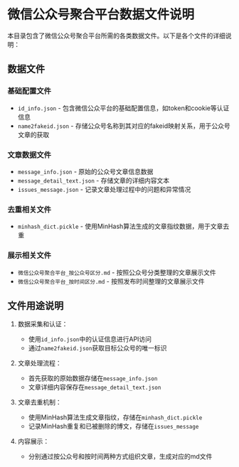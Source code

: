 # 微信公众号聚合平台数据文件说明

本目录包含了微信公众号聚合平台所需的各类数据文件。以下是各个文件的详细说明：

## 数据文件

### 基础配置文件
- `id_info.json` - 包含微信公众平台的基础配置信息，如token和cookie等认证信息
- `name2fakeid.json` - 存储公众号名称到其对应的fakeid映射关系，用于公众号文章的获取

### 文章数据文件
- `message_info.json` - 原始的公众号文章信息数据
- `message_detail_text.json` - 存储文章的详细内容文本
- `issues_message.json` - 记录文章处理过程中的问题和异常情况

### 去重相关文件
- `minhash_dict.pickle` - 使用MinHash算法生成的文章指纹数据，用于文章去重

### 展示相关文件
- `微信公众号聚合平台_按公众号区分.md` - 按照公众号分类整理的文章展示文件
- `微信公众号聚合平台_按时间区分.md` - 按照发布时间整理的文章展示文件

## 文件用途说明

1. 数据采集和认证：
   - 使用`id_info.json`中的认证信息进行API访问
   - 通过`name2fakeid.json`获取目标公众号的唯一标识

2. 文章处理流程：
   - 首先获取的原始数据存储在`message_info.json`
   - 文章详细内容保存在`message_detail_text.json`

3. 文章去重机制：
   - 使用MinHash算法生成文章指纹，存储在`minhash_dict.pickle`
   - 记录MinHash重复和已被删除的博文，存储在`issues_message`

4. 内容展示：
   - 分别通过按公众号和按时间两种方式组织文章，生成对应的md文件